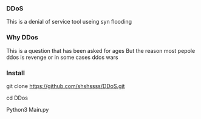 ### DDoS
This is a denial of service tool useing syn flooding

### Why DDos
This is a question that has been asked for ages 
But the reason most pepole ddos is revenge or in some cases ddos wars

### Install

git clone https://github.com/shshssss/DDoS.git

cd DDos

Python3 Main.py
